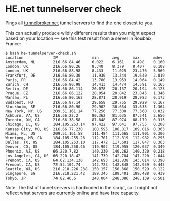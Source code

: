 HE.net tunnelserver check
=========================

Pings all [tunnelbroker.net](https://tunnelbroker.net/) tunnel servers to find
the one closest to you.

This can actually produce wildly different results than you might expect based
on your location — see this test result from a server in Roubaix, France:

    $ bash he-tunnelserver-check.sh 
    Location             IP               min      avg      max      mdev
    Amsterdam, NL        216.66.84.46     6.022    6.161    6.498    0.160
    London, UK           216.66.80.26     8.340    8.379    8.407    0.108
    London, UK           216.66.88.98     8.433    11.025   23.476   5.569
    Frankfurt, DE        216.66.80.30     11.930   13.344   19.640   2.819
    Paris, FR            216.66.84.42     13.780   13.953   14.064   0.149
    Zurich, CH           216.66.80.98     14.413   14.474   14.591   0.165
    Berlin, DE           216.66.86.114    20.078   20.137   20.194   0.123
    Prague, CZ           216.66.86.122    20.054   20.842   23.845   1.346
    Warsaw, PL           216.66.80.162    28.871   28.919   28.983   0.173
    Budapest, HU         216.66.87.14     29.658   29.755   29.929   0.167
    Stockholm, SE        216.66.80.90     29.902   30.634   33.635   1.364
    New York, NY, US     209.51.161.14    77.256   77.300   77.360   0.032
    Ashburn, VA, US      216.66.22.2      80.362   81.635   87.541   2.656
    Toronto, ON, CA      216.66.38.58     87.848   87.974   88.179   0.313
    Chicago, IL, US      184.105.253.14   97.422   97.641   97.755   0.208
    Kansas City, MO, US  216.66.77.230    108.595  108.817  109.016  0.363
    Miami, FL, US        209.51.161.58    111.484  111.665  111.901  0.306
    Winnipeg, MB, CA     184.105.255.26   112.701  112.819  112.982  0.295
    Dallas, TX, US       184.105.253.10   117.472  117.601  117.847  0.363
    Denver, CO, US       184.105.250.46   119.902  119.955  120.037  0.349
    Phoenix, AZ, US      66.220.7.82      140.230  140.262  140.320  0.218
    Los Angeles, CA, US  66.220.18.42     141.739  142.784  147.220  2.044
    Fremont, CA, US      64.62.134.130    142.693  142.838  143.014  0.390
    Fremont, CA, US      72.52.104.74     142.723  142.848  142.959  0.445
    Seattle, WA, US      216.218.226.238  150.157  150.368  150.529  0.122
    Singapore, SG        216.218.221.42   189.345  189.401  189.488  0.439
    Tokyo, JP            74.82.46.6       248.004  248.086  248.139  0.501

Note: The list of tunnel servers is hardcoded in the script, so it might not
reflect what servers are currently online and have free capacity.
